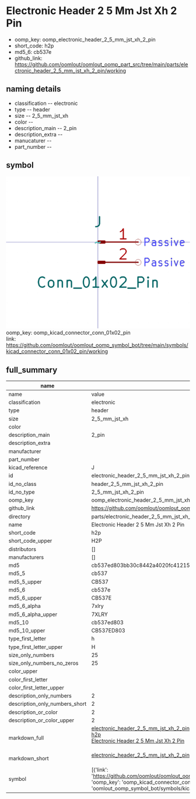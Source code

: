 # Electronic Header 2 5 Mm Jst Xh 2 Pin

  
* oomp_key: oomp_electronic_header_2_5_mm_jst_xh_2_pin 
* short_code: h2p
* md5_6: cb537e  
* github_link: https://github.com/oomlout/oomlout_oomp_part_src/tree/main/parts/electronic_header_2_5_mm_jst_xh_2_pin/working  
## naming details
* classification -- electronic
* type -- header
* size -- 2_5_mm_jst_xh
* color -- 
* description_main -- 2_pin
* description_extra -- 
* manucaturer -- 
* part_number -- 



## symbol

![](symbol/0/working/working_600.png)  
oomp_key: oomp_kicad_connector_conn_01x02_pin  
link: https://github.com/oomlout/oomlout_oomp_symbol_bot/tree/main/symbols/kicad_connector_conn_01x02_pin/working  


## full_summary
| name | value | 
| --- | --- | 
| name | value | 
| classification | electronic | 
| type | header | 
| size | 2_5_mm_jst_xh | 
| color |  | 
| description_main | 2_pin | 
| description_extra |  | 
| manufacturer |  | 
| part_number |  | 
| kicad_reference | J | 
| id | electronic_header_2_5_mm_jst_xh_2_pin | 
| id_no_class | header_2_5_mm_jst_xh_2_pin | 
| id_no_type | 2_5_mm_jst_xh_2_pin | 
| oomp_key | oomp_electronic_header_2_5_mm_jst_xh_2_pin | 
| github_link | https://github.com/oomlout/oomlout_oomp_part_src/tree/main/parts/electronic_header_2_5_mm_jst_xh_2_pin/working | 
| directory | parts/electronic_header_2_5_mm_jst_xh_2_pin | 
| name | Electronic Header 2 5 Mm Jst Xh 2 Pin | 
| short_code | h2p | 
| short_code_upper | H2P | 
| distributors | [] | 
| manufacturers | [] | 
| md5 | cb537ed803bb30c8442a4020fc412153 | 
| md5_5 | cb537 | 
| md5_5_upper | CB537 | 
| md5_6 | cb537e | 
| md5_6_upper | CB537E | 
| md5_6_alpha | 7xlry | 
| md5_6_alpha_upper | 7XLRY | 
| md5_10 | cb537ed803 | 
| md5_10_upper | CB537ED803 | 
| type_first_letter | h | 
| type_first_letter_upper | H | 
| size_only_numbers | 25 | 
| size_only_numbers_no_zeros | 25 | 
| color_upper |  | 
| color_first_letter |  | 
| color_first_letter_upper |  | 
| description_only_numbers | 2 | 
| description_only_numbers_short | 2 | 
| description_or_color | 2 | 
| description_or_color_upper | 2 | 
| markdown_full | [electronic_header_2_5_mm_jst_xh_2_pin](https://github.com/oomlout/oomlout_oomp_part_src/tree/main/parts/electronic_header_2_5_mm_jst_xh_2_pin/working)<br>[h2p](https://github.com/oomlout/oomlout_oomp_part_src/tree/main/parts/electronic_header_2_5_mm_jst_xh_2_pin/working)<br>[Electronic Header 2 5 Mm Jst Xh 2 Pin](https://github.com/oomlout/oomlout_oomp_part_src/tree/main/parts/electronic_header_2_5_mm_jst_xh_2_pin/working)<br><br> | 
| markdown_short | [electronic_header_2_5_mm_jst_xh_2_pin](https://github.com/oomlout/oomlout_oomp_part_src/tree/main/parts/electronic_header_2_5_mm_jst_xh_2_pin/working)<br><br> | 
| symbol | [{'link': 'https://github.com/oomlout/oomlout_oomp_symbol_bot/tree/main/symbols/kicad_connector_conn_01x02_pin', 'oomp_key': 'oomp_kicad_connector_conn_01x02_pin', 'directory': 'oomlout_oomp_symbol_bot/symbols/kicad_connector_conn_01x02_pin//working/working.kicad_sym'}] | 
